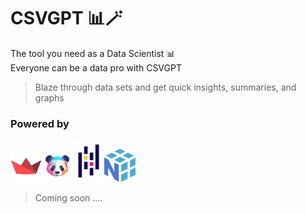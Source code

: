 # CSVGPT 📊🪄

The tool you need as a Data Scientist 📊  
Everyone can be a data pro with CSVGPT

> Blaze through data sets and get quick insights, summaries, and graphs


### Powered by
<img src="https://github.com/Emad-Eldin-G/CSVGPT/blob/main/static/streamlit.png" width=50><img src="https://github.com/Emad-Eldin-G/CSVGPT/blob/main/static/pandasai.png" width=50><img src="https://github.com/Emad-Eldin-G/CSVGPT/blob/main/static/pandas.png" width=50><img src="https://github.com/Emad-Eldin-G/CSVGPT/blob/main/static/numpy.png" width=50>

> Coming soon ....
